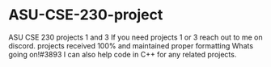 # ASU-CSE-230-project
ASU CSE 230 projects 1 and 3
If you need projects 1 or 3 reach out to me on discord. projects received 100% and maintained proper formatting
Whats going on!#3893
I can also help code in C++ for any related projects. 
